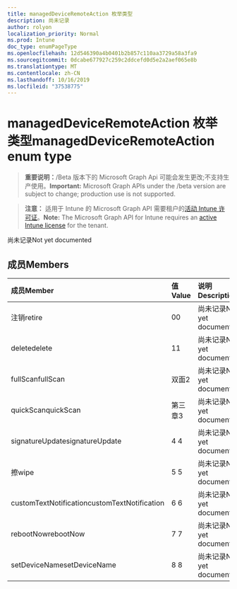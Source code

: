 ```yaml
---
title: managedDeviceRemoteAction 枚举类型
description: 尚未记录
author: rolyon
localization_priority: Normal
ms.prod: Intune
doc_type: enumPageType
ms.openlocfilehash: 12d546390a4b0401b2b857c110aa3729a58a3fa9
ms.sourcegitcommit: 0dcabe677927c259c2ddcefd0d5e2a2aef065e8b
ms.translationtype: MT
ms.contentlocale: zh-CN
ms.lasthandoff: 10/16/2019
ms.locfileid: "37538775"
---
```

# <a name="manageddeviceremoteaction-enum-type"></a><span data-ttu-id="98675-103">managedDeviceRemoteAction 枚举类型</span><span class="sxs-lookup"><span data-stu-id="98675-103">managedDeviceRemoteAction enum type</span></span>

> <span data-ttu-id="98675-104">**重要说明：**/Beta 版本下的 Microsoft Graph Api 可能会发生更改;不支持生产使用。</span><span class="sxs-lookup"><span data-stu-id="98675-104">**Important:** Microsoft Graph APIs under the /beta version are subject to change; production use is not supported.</span></span>

> <span data-ttu-id="98675-105">**注意：** 适用于 Intune 的 Microsoft Graph API 需要租户的[活动 Intune 许可证](https://go.microsoft.com/fwlink/?linkid=839381)。</span><span class="sxs-lookup"><span data-stu-id="98675-105">**Note:** The Microsoft Graph API for Intune requires an [active Intune license](https://go.microsoft.com/fwlink/?linkid=839381) for the tenant.</span></span>

<span data-ttu-id="98675-106">尚未记录</span><span class="sxs-lookup"><span data-stu-id="98675-106">Not yet documented</span></span>

## <a name="members"></a><span data-ttu-id="98675-107">成员</span><span class="sxs-lookup"><span data-stu-id="98675-107">Members</span></span>
|<span data-ttu-id="98675-108">成员</span><span class="sxs-lookup"><span data-stu-id="98675-108">Member</span></span>|<span data-ttu-id="98675-109">值</span><span class="sxs-lookup"><span data-stu-id="98675-109">Value</span></span>|<span data-ttu-id="98675-110">说明</span><span class="sxs-lookup"><span data-stu-id="98675-110">Description</span></span>|
|:---|:---|:---|
|<span data-ttu-id="98675-111">注销</span><span class="sxs-lookup"><span data-stu-id="98675-111">retire</span></span>|<span data-ttu-id="98675-112">0</span><span class="sxs-lookup"><span data-stu-id="98675-112">0</span></span>|<span data-ttu-id="98675-113">尚未记录</span><span class="sxs-lookup"><span data-stu-id="98675-113">Not yet documented</span></span>|
|<span data-ttu-id="98675-114">delete</span><span class="sxs-lookup"><span data-stu-id="98675-114">delete</span></span>|<span data-ttu-id="98675-115">1</span><span class="sxs-lookup"><span data-stu-id="98675-115">1</span></span>|<span data-ttu-id="98675-116">尚未记录</span><span class="sxs-lookup"><span data-stu-id="98675-116">Not yet documented</span></span>|
|<span data-ttu-id="98675-117">fullScan</span><span class="sxs-lookup"><span data-stu-id="98675-117">fullScan</span></span>|<span data-ttu-id="98675-118">双面</span><span class="sxs-lookup"><span data-stu-id="98675-118">2</span></span>|<span data-ttu-id="98675-119">尚未记录</span><span class="sxs-lookup"><span data-stu-id="98675-119">Not yet documented</span></span>|
|<span data-ttu-id="98675-120">quickScan</span><span class="sxs-lookup"><span data-stu-id="98675-120">quickScan</span></span>|<span data-ttu-id="98675-121">第三章</span><span class="sxs-lookup"><span data-stu-id="98675-121">3</span></span>|<span data-ttu-id="98675-122">尚未记录</span><span class="sxs-lookup"><span data-stu-id="98675-122">Not yet documented</span></span>|
|<span data-ttu-id="98675-123">signatureUpdate</span><span class="sxs-lookup"><span data-stu-id="98675-123">signatureUpdate</span></span>|<span data-ttu-id="98675-124">4 </span><span class="sxs-lookup"><span data-stu-id="98675-124">4</span></span>|<span data-ttu-id="98675-125">尚未记录</span><span class="sxs-lookup"><span data-stu-id="98675-125">Not yet documented</span></span>|
|<span data-ttu-id="98675-126">擦</span><span class="sxs-lookup"><span data-stu-id="98675-126">wipe</span></span>|<span data-ttu-id="98675-127">5 </span><span class="sxs-lookup"><span data-stu-id="98675-127">5</span></span>|<span data-ttu-id="98675-128">尚未记录</span><span class="sxs-lookup"><span data-stu-id="98675-128">Not yet documented</span></span>|
|<span data-ttu-id="98675-129">customTextNotification</span><span class="sxs-lookup"><span data-stu-id="98675-129">customTextNotification</span></span>|<span data-ttu-id="98675-130">6 </span><span class="sxs-lookup"><span data-stu-id="98675-130">6</span></span>|<span data-ttu-id="98675-131">尚未记录</span><span class="sxs-lookup"><span data-stu-id="98675-131">Not yet documented</span></span>|
|<span data-ttu-id="98675-132">rebootNow</span><span class="sxs-lookup"><span data-stu-id="98675-132">rebootNow</span></span>|<span data-ttu-id="98675-133">7 </span><span class="sxs-lookup"><span data-stu-id="98675-133">7</span></span>|<span data-ttu-id="98675-134">尚未记录</span><span class="sxs-lookup"><span data-stu-id="98675-134">Not yet documented</span></span>|
|<span data-ttu-id="98675-135">setDeviceName</span><span class="sxs-lookup"><span data-stu-id="98675-135">setDeviceName</span></span>|<span data-ttu-id="98675-136">8 </span><span class="sxs-lookup"><span data-stu-id="98675-136">8</span></span>|<span data-ttu-id="98675-137">尚未记录</span><span class="sxs-lookup"><span data-stu-id="98675-137">Not yet documented</span></span>|



